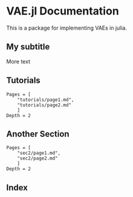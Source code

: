 # VAE.jl Documentation

This is a package for implementing VAEs in julia.

## My subtitle

More text
 
## Tutorials
```@contents
Pages = [
    "tutorials/page1.md",
    "tutorials/page2.md"
    ]
Depth = 2
```

## Another Section
```@contents
Pages = [
    "sec2/page1.md",
    "sec2/page2.md"
    ]
Depth = 2
```

## Index
```@index
```
